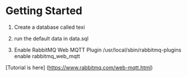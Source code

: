 # Getting Started
1. Create a database called texi

2. run the default data in data.sql

3. Enable RabbitMQ Web MQTT Plugin
/usr/local/sbin/rabbitmq-plugins enable rabbitmq_web_mqtt

[Tutorial is here] (https://www.rabbitmq.com/web-mqtt.html)